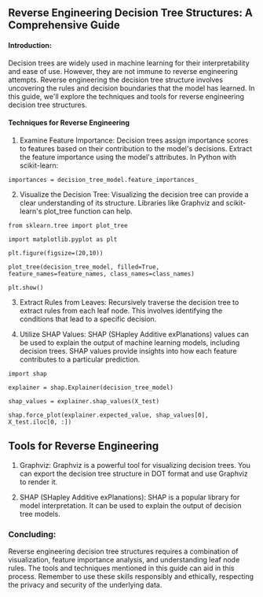 ## Reverse Engineering Decision Tree Structures: A Comprehensive Guide


#### Introduction:
Decision trees are widely used in machine learning for their interpretability and ease of use. However, they are not immune to reverse engineering attempts. Reverse engineering the decision tree structure involves uncovering the rules and decision boundaries that the model has learned. In this guide, we'll explore the techniques and tools for reverse engineering decision tree structures.

#### Techniques for Reverse Engineering
1. Examine Feature Importance:
Decision trees assign importance scores to features based on their contribution to the model's decisions. Extract the feature importance using the model's attributes. In Python with scikit-learn:

  `importances = decision_tree_model.feature_importances_`

2. Visualize the Decision Tree:
Visualizing the decision tree can provide a clear understanding of its structure. Libraries like Graphviz and scikit-learn's plot_tree function can help.

  `from sklearn.tree import plot_tree`

  `import matplotlib.pyplot as plt`

  `plt.figure(figsize=(20,10))`

  `plot_tree(decision_tree_model, filled=True, feature_names=feature_names, class_names=class_names)`

  `plt.show()`


3. Extract Rules from Leaves:
Recursively traverse the decision tree to extract rules from each leaf node. This involves identifying the conditions that lead to a specific decision.

4. Utilize SHAP Values:
SHAP (SHapley Additive exPlanations) values can be used to explain the output of machine learning models, including decision trees. SHAP values provide insights into how each feature contributes to a particular prediction.

  `import shap`

  `explainer = shap.Explainer(decision_tree_model)`

  `shap_values = explainer.shap_values(X_test)`

  `shap.force_plot(explainer.expected_value, shap_values[0], X_test.iloc[0, :])`


## Tools for Reverse Engineering
1. Graphviz:
Graphviz is a powerful tool for visualizing decision trees. You can export the decision tree structure in DOT format and use Graphviz to render it.

2. SHAP (SHapley Additive exPlanations):
SHAP is a popular library for model interpretation. It can be used to explain the output of decision tree models.


### Concluding: 
Reverse engineering decision tree structures requires a combination of visualization, feature importance analysis, and understanding leaf node rules. The tools and techniques mentioned in this guide can aid in this process. Remember to use these skills responsibly and ethically, respecting the privacy and security of the underlying data.
